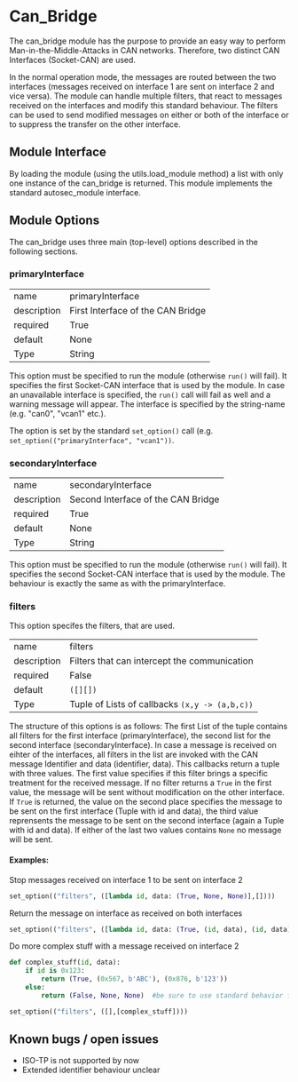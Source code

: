 # Can_Bridge

The can_bridge module has the purpose to provide an easy way to perform Man-in-the-Middle-Attacks in CAN networks. Therefore, two distinct CAN Interfaces (Socket-CAN) are used.

In the normal operation mode, the messages are routed between the two interfaces (messages received on interface 1 are sent on interface 2 and vice versa). The module can handle multiple filters, that react to messages received on the interfaces and modify this standard behaviour. The filters can be used to send modified messages on either or both of the interface or to suppress the transfer on the other interface.

## Module Interface

By loading the module (using the utils.load_module method) a list with only one instance of the can_bridge is returned. This module implements the standard autosec_module interface.

## Module Options

The can_bridge uses three main (top-level) options described in the following sections.

### primaryInterface

|||
|---|---|
|name|primaryInterface|
|description|First Interface of the CAN Bridge|
|required|True|
|default|None|
|Type|String|

This option must be specified to run the module (otherwise `run()` will fail). It specifies the first Socket-CAN interface that is used by the module. In case an unavailable interface is specified, the `run()` call will fail as well and a warning message will appear. The interface is specified by the string-name (e.g. "can0", "vcan1" etc.).

The option is set by the standard `set_option()` call (e.g. `set_option(("primaryInterface", "vcan1"))`.

### secondaryInterface

|||
|---|---|
|name|secondaryInterface|
|description|Second Interface of the CAN Bridge|
|required|True|
|default|None|
|Type|String|

This option must be specified to run the module (otherwise `run()` will fail). It specifies the second Socket-CAN interface that is used by the module. The behaviour is exactly the same as with the primaryInterface.

### filters

This option specifes the filters, that are used.

|||
|---|---|
|name|filters|
|description|Filters that can intercept the communication|
|required|False|
|default|`([][])`|
|Type|Tuple of Lists of callbacks `(x,y -> (a,b,c))`|

The structure of this options is as follows: The first List of the tuple contains all filters for the first interface (primaryInterface), the second list for the second interface (secondaryInterface). In case a message is received on eihter of the interfaces, all filters in the list are invoked with the CAN message Identifier and data (identifier, data). This callbacks return a tuple with three values. The first value specifies if this filter brings a specific treatment for the received message. If no filter returns a `True` in the first value, the message will be sent without modification on the other interface. If `True` is returned, the value on the second place specifies the message to be sent on the first interface (Tuple with id and data), the third value reprensents the message to be sent on the second interface (again a Tuple with id and data). If either of the last two values contains `None` no message will be sent.

#### Examples:

Stop messages received on interface 1 to be sent on interface 2
```python
set_option(("filters", ([lambda id, data: (True, None, None)],[])))
```

Return the message on interface as received on both interfaces
```python
set_option(("filters", ([lambda id, data: (True, (id, data), (id, data))],[])))
```

Do more complex stuff with a message received on interface 2

```python
def complex_stuff(id, data):
    if id is 0x123:
        return (True, (0x567, b'ABC'), (0x876, b'123'))
    else:
        return (False, None, None)  #be sure to use standard behavior for all other messages

set_option(("filters", ([],[complex_stuff])))
```

## Known bugs / open issues

- ISO-TP is not supported by now
- Extended identifier behaviour unclear
